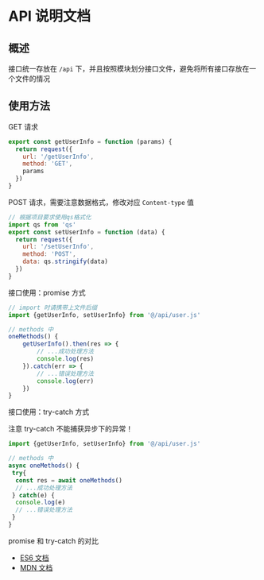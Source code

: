 # API 说明文档

## 概述

接口统一存放在 `/api` 下，并且按照模块划分接口文件，避免将所有接口存放在一个文件的情况

## 使用方法

GET 请求

```javascript
export const getUserInfo = function (params) {
  return request({
    url: '/getUserInfo',
    method: 'GET',
    params
  })
}
```

POST 请求，需要注意数据格式，修改对应 `Content-type` 值

```javascript
// 根据项目要求使用qs格式化
import qs from 'qs'
export const setUserInfo = function (data) {
  return request({
    url: '/setUserInfo',
    method: 'POST',
    data: qs.stringify(data)
  })
}
```

接口使用：promise 方式

```javascript
// import 时请携带上文件后缀
import {getUserInfo, setUserInfo} from '@/api/user.js'

// methods 中
oneMethods() {
    getUserInfo().then(res => {
        // ...成功处理方法
        console.log(res)
    }).catch(err => {
        // ...错误处理方法
        console.log(err)
    })
}
```

接口使用：try-catch 方式

注意 try-catch 不能捕获异步下的异常！

```javascript
import {getUserInfo, setUserInfo} from '@/api/user.js'

// methods 中
async oneMethods() {
 try{
  const res = await oneMethods()
  // ...成功处理方法
 } catch(e) {
  console.log(e)
  // ...错误处理方法
 }
}
```

promise 和 try-catch 的对比

- [ES6 文档](https://es6.ruanyifeng.com/#docs/async#%E4%B8%8E%E5%85%B6%E4%BB%96%E5%BC%82%E6%AD%A5%E5%A4%84%E7%90%86%E6%96%B9%E6%B3%95%E7%9A%84%E6%AF%94%E8%BE%83)
- [MDN 文档](https://developer.mozilla.org/zh-CN/docs/Web/JavaScript/Reference/Statements/async_function#%E7%A4%BA%E4%BE%8B)
